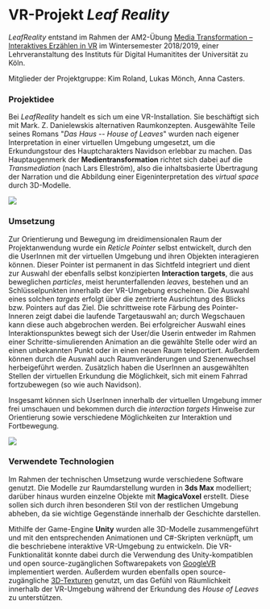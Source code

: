 # VR-Projekt *Leaf Reality*

*LeafReality* entstand im Rahmen der AM2-Übung [Media Transformation – Interaktives Erzählen in VR](http://lehre.idh.uni-koeln.de/lehrveranstaltungen/wisem18/media-transformation-interaktives-erzahlen-in-vr/) im Wintersemester 2018/2019, einer Lehrveranstaltung des Instituts für Digital Humanitites der Universität zu Köln. 

Mitglieder der Projektgruppe: Kim Roland, Lukas Mönch, Anna Casters.

### Projektidee 
Bei *LeafReality* handelt es sich um eine VR-Installation. Sie beschäftigt sich mit Mark. Z. Danielewskis alternativen Raumkonzepten. Ausgewählte Teile seines Romans "*Das Haus -- House of Leaves*" wurden nach eigener Interpretation in einer virtuellen Umgebung umgesetzt, um die Erkundungstour des Hauptcharakters Navidson erlebbar zu machen. Das Hauptaugenmerk der **Medientransformation** richtet sich dabei auf die *Transmediation* (nach Lars Elleström), also die inhaltsbasierte Übertragung der Narration und die Abbildung einer Eigeninterpretation des *virtual space* durch 3D-Modelle.

<img src="Screenshots/LeafReality.png">

### Umsetzung
Zur Orientierung und Bewegung im dreidimensionalen Raum der Projektanwendung wurde ein *Reticle Pointer* selbst entwickelt, durch den die UserInnen mit der virtuellen Umgebung und ihren Objekten interagieren können. 
Dieser Pointer ist permanent in das Sichtfeld integriert und dient zur Auswahl der ebenfalls selbst konzipierten **Interaction targets**, die aus beweglichen *particles*, meist herunterfallenden *leaves*, bestehen und an Schlüsselpunkten innerhalb der VR-Umgebung erscheinen. Die Auswahl eines solchen *targets* erfolgt über die zentrierte Ausrichtung des Blicks bzw. Pointers auf das Ziel. Die schrittweise rote Färbung des Pointer-Inneren zeigt dabei die laufende Targetauswahl an; durch Wegschauen kann diese auch abgebrochen werden. Bei erfolgreicher Auswahl eines Interaktionspunktes bewegt sich der User/die Userin entweder im Rahmen einer Schritte-simulierenden Animation an die gewählte Stelle oder wird an einen unbekannten Punkt oder in einen neuen Raum teleportiert. Außerdem können durch die Auswahl auch Raumveränderungen und Szenenwechsel herbeigeführt werden. Zusätzlich haben die UserInnen an ausgewählten Stellen der virtuellen Erkundung die Möglichkeit, sich mit einem Fahrrad fortzubewegen (so wie auch Navidson).

Insgesamt können sich UserInnen innerhalb der virtuellen Umgebung immer frei umschauen und bekommen durch die *interaction targets* Hinweise zur Orientierung sowie verschiedene Möglichkeiten zur Interaktion und Fortbewegung. 

<img src="Screenshots/sleep.gif">

### Verwendete Technologien
Im Rahmen der technischen Umsetzung wurde verschiedene Software genutzt. Die Modelle zur Raumdarstellung wurden in **3ds Max** modelliert; darüber hinaus wurden einzelne Objekte mit **MagicaVoxel** erstellt. Diese sollen sich durch ihren besonderen Stil von der restlichen Umgebung abheben, da sie wichtige Gegenstände innerhalb der Geschichte darstellen. 

Mithilfe der Game-Engine **Unity** wurden alle 3D-Modelle zusammengeführt und mit den entsprechenden Animationen und C#-Skripten verknüpft, um die beschriebene interaktive VR-Umgebung zu entwickeln. Die VR-Funktionalität konnte dabei durch die Verwendung des Unity-kompatiblen und open source-zugänglichen Softwarepakets von [GoogleVR](https://github.com/googlevr/gvr-unity-sdk/releases) implementiert werden. Außerdem wurden ebenfalls open source-zugängliche [3D-Texturen](https://3dtextures.me) genutzt, um das Gefühl von Räumlichkeit innerhalb der VR-Umgebung während der Erkundung des *House of Leaves* zu unterstützen.
